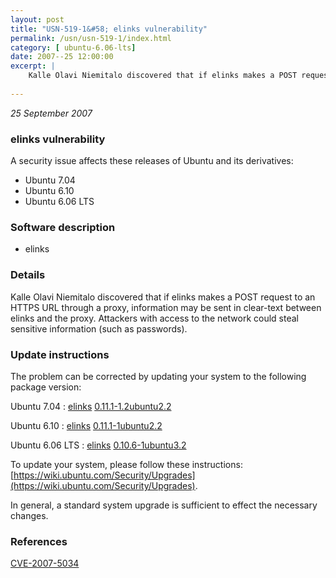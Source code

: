```yaml
---
layout: post
title: "USN-519-1&#58; elinks vulnerability"
permalink: /usn/usn-519-1/index.html
category: [ ubuntu-6.06-lts]
date: 2007--25 12:00:00
excerpt: |
    Kalle Olavi Niemitalo discovered that if elinks makes a POST request to an HTTPS URL through a proxy, information may be sent in clear-text between elinks and the proxy.  Attackers with access to the network could steal sensitive information (such as passwords). 
    
--- 
```

 
 

*25 September 2007*

### elinks vulnerability

A security issue affects these releases of Ubuntu and its derivatives:

* Ubuntu 7.04
* Ubuntu 6.10
* Ubuntu 6.06 LTS

### Software description

* elinks 

### Details

Kalle Olavi Niemitalo discovered that if elinks makes a POST request to an HTTPS URL through a proxy, information may be sent in clear-text between elinks and the proxy. Attackers with access to the network could steal sensitive information (such as passwords). 

### Update instructions

The problem can be corrected by updating your system to the following package version:

Ubuntu 7.04
 : [elinks](https://launchpad.net/ubuntu/+source/elinks) <span> [0.11.1-1.2ubuntu2.2](https://launchpad.net/ubuntu/+source/elinks/0.11.1-1.2ubuntu2.2) </span> 

Ubuntu 6.10
 : [elinks](https://launchpad.net/ubuntu/+source/elinks) <span> [0.11.1-1ubuntu2.2](https://launchpad.net/ubuntu/+source/elinks/0.11.1-1ubuntu2.2) </span> 

Ubuntu 6.06 LTS
 : [elinks](https://launchpad.net/ubuntu/+source/elinks) <span> [0.10.6-1ubuntu3.2](https://launchpad.net/ubuntu/+source/elinks/0.10.6-1ubuntu3.2) </span> 

To update your system, please follow these instructions: [https://wiki.ubuntu.com/Security/Upgrades](https://wiki.ubuntu.com/Security/Upgrades).

In general, a standard system upgrade is sufficient to effect the necessary changes. 

### References

 
 [CVE-2007-5034](http://people.ubuntu.com/~ubuntu-security/cve/CVE-2007-5034)
 

